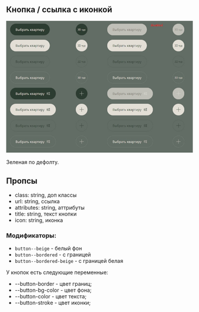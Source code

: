 ## Кнопка / ссылка с иконкой

![скрин](./screen.jpg)

Зеленая по дефолту.

## Пропсы
- class: string, доп классы
- url: string, ссылка
- attributes: string, аттрибуты
- title: string, текст кнопки
- icon: string, иконка

### Модификаторы:

- `button--beige` - белый фон
- `button--bordered` - с границей
- `button--bordered-beige` - с границей белая

У кнопок есть следующие переменные:
  - --button-border - цвет границ;
  - --button-bg-color - цвет фона;
  - --button-color - цвет текста;
  - --button-stroke - цвет иконки;
